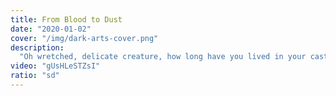 ```yaml
---
title: From Blood to Dust
date: "2020-01-02"
cover: "/img/dark-arts-cover.png"
description:
  "Oh wretched, delicate creature, how long have you lived in your castle made of stone?"
video: "gUsHLeSTZsI"
ratio: "sd"
---
```

